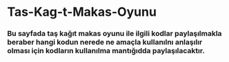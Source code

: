 # Tas-Kag-t-Makas-Oyunu  
### Bu sayfada taş kağıt makas oyunu ile ilgili kodlar paylaşılmakla beraber hangi kodun nerede ne amaçla kullanılnı  anlaşılır olması için kodların kullanılma mantığıdda paylaşılacaktır.
